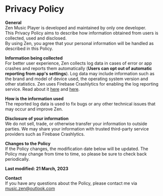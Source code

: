 
# Privacy Policy

**General**  
Zen Music Player is developed and maintained by only one developer.  
This Privacy Policy aims to describe how information obtained from users is collected, used and disclosed.  
By using Zen, you agree that your personal information will be handled as described in this Policy.

**Information being collected**  
For better user experience, Zen collects log data in cases of error or app crashes and reports them automatically (**Users can opt out of automatic reporting from app's settings**). 
Log data may include information such as the brand and model of device used, the operating system version and other statistics. 
Zen uses Firebase Crashlytics for enabling the log reporting service. Read about it [here](https://firebase.google.com/support/privacy) and [here](https://firebase.google.com/terms/crashlytics-app-distribution-data-processing-terms).

**How is the information used**  
The reported log data is used to fix bugs or any other technical issues that may occur and improve Zen.

**Disclosure of your information**  
We do not sell, trade, or otherwise transfer your information to outside parties. We may share your information with trusted third-party service providers such as Firebase Crashlytics.

**Changes to the Policy**  
If the Policy changes, the modification date below will be updated. The Policy may change from time to time, so please be sure to check back periodically.

**Last modified: 21 March, 2023**  

**Contact**  
If you have any questions about the Policy, please contact me via music.zen@outlook.com